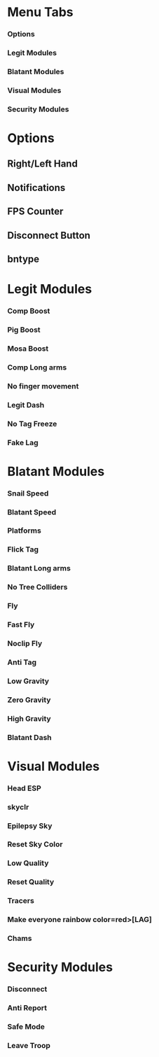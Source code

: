 # Menu Tabs
### Options
### Legit Modules
### Blatant Modules
### Visual Modules
### Security Modules

# Options

## Right/Left Hand  
## Notifications  
## FPS Counter  
## Disconnect Button  
## bntype  

# Legit Modules
### Comp Boost
### Pig Boost
### Mosa Boost
### Comp Long arms
### No finger movement
### Legit Dash
### No Tag Freeze
### Fake Lag

# Blatant Modules
### Snail Speed
### Blatant Speed
### Platforms
### Flick Tag
### Blatant Long arms
### No Tree Colliders
### Fly
### Fast Fly
### Noclip Fly
### Anti Tag
### Low Gravity
### Zero Gravity
### High Gravity
### Blatant Dash

# Visual Modules
### Head ESP
### skyclr
### Epilepsy Sky
### Reset Sky Color
### Low Quality
### Reset Quality
### Tracers
### Make everyone rainbow color=red>[LAG]</color>
### Chams

# Security Modules
### Disconnect
### Anti Report
### Safe Mode
### Leave Troop
